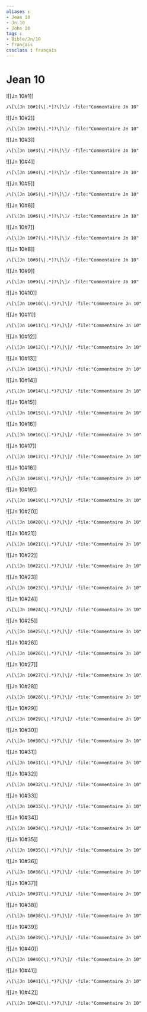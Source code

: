 ```yaml
---
aliases : 
- Jean 10
- Jn 10
- John 10
tags : 
- Bible/Jn/10
- français
cssclass : français
---
```


# Jean 10

![[Jn 10#1]]

```query
/\[\[Jn 10#1(\|.*)?\]\]/ -file:"Commentaire Jn 10"
```

![[Jn 10#2]]

```query
/\[\[Jn 10#2(\|.*)?\]\]/ -file:"Commentaire Jn 10"
```

![[Jn 10#3]]

```query
/\[\[Jn 10#3(\|.*)?\]\]/ -file:"Commentaire Jn 10"
```

![[Jn 10#4]]

```query
/\[\[Jn 10#4(\|.*)?\]\]/ -file:"Commentaire Jn 10"
```

![[Jn 10#5]]

```query
/\[\[Jn 10#5(\|.*)?\]\]/ -file:"Commentaire Jn 10"
```

![[Jn 10#6]]

```query
/\[\[Jn 10#6(\|.*)?\]\]/ -file:"Commentaire Jn 10"
```

![[Jn 10#7]]

```query
/\[\[Jn 10#7(\|.*)?\]\]/ -file:"Commentaire Jn 10"
```

![[Jn 10#8]]

```query
/\[\[Jn 10#8(\|.*)?\]\]/ -file:"Commentaire Jn 10"
```

![[Jn 10#9]]

```query
/\[\[Jn 10#9(\|.*)?\]\]/ -file:"Commentaire Jn 10"
```

![[Jn 10#10]]

```query
/\[\[Jn 10#10(\|.*)?\]\]/ -file:"Commentaire Jn 10"
```

![[Jn 10#11]]

```query
/\[\[Jn 10#11(\|.*)?\]\]/ -file:"Commentaire Jn 10"
```

![[Jn 10#12]]

```query
/\[\[Jn 10#12(\|.*)?\]\]/ -file:"Commentaire Jn 10"
```

![[Jn 10#13]]

```query
/\[\[Jn 10#13(\|.*)?\]\]/ -file:"Commentaire Jn 10"
```

![[Jn 10#14]]

```query
/\[\[Jn 10#14(\|.*)?\]\]/ -file:"Commentaire Jn 10"
```

![[Jn 10#15]]

```query
/\[\[Jn 10#15(\|.*)?\]\]/ -file:"Commentaire Jn 10"
```

![[Jn 10#16]]

```query
/\[\[Jn 10#16(\|.*)?\]\]/ -file:"Commentaire Jn 10"
```

![[Jn 10#17]]

```query
/\[\[Jn 10#17(\|.*)?\]\]/ -file:"Commentaire Jn 10"
```

![[Jn 10#18]]

```query
/\[\[Jn 10#18(\|.*)?\]\]/ -file:"Commentaire Jn 10"
```

![[Jn 10#19]]

```query
/\[\[Jn 10#19(\|.*)?\]\]/ -file:"Commentaire Jn 10"
```

![[Jn 10#20]]

```query
/\[\[Jn 10#20(\|.*)?\]\]/ -file:"Commentaire Jn 10"
```

![[Jn 10#21]]

```query
/\[\[Jn 10#21(\|.*)?\]\]/ -file:"Commentaire Jn 10"
```

![[Jn 10#22]]

```query
/\[\[Jn 10#22(\|.*)?\]\]/ -file:"Commentaire Jn 10"
```

![[Jn 10#23]]

```query
/\[\[Jn 10#23(\|.*)?\]\]/ -file:"Commentaire Jn 10"
```

![[Jn 10#24]]

```query
/\[\[Jn 10#24(\|.*)?\]\]/ -file:"Commentaire Jn 10"
```

![[Jn 10#25]]

```query
/\[\[Jn 10#25(\|.*)?\]\]/ -file:"Commentaire Jn 10"
```

![[Jn 10#26]]

```query
/\[\[Jn 10#26(\|.*)?\]\]/ -file:"Commentaire Jn 10"
```

![[Jn 10#27]]

```query
/\[\[Jn 10#27(\|.*)?\]\]/ -file:"Commentaire Jn 10"
```

![[Jn 10#28]]

```query
/\[\[Jn 10#28(\|.*)?\]\]/ -file:"Commentaire Jn 10"
```

![[Jn 10#29]]

```query
/\[\[Jn 10#29(\|.*)?\]\]/ -file:"Commentaire Jn 10"
```

![[Jn 10#30]]

```query
/\[\[Jn 10#30(\|.*)?\]\]/ -file:"Commentaire Jn 10"
```

![[Jn 10#31]]

```query
/\[\[Jn 10#31(\|.*)?\]\]/ -file:"Commentaire Jn 10"
```

![[Jn 10#32]]

```query
/\[\[Jn 10#32(\|.*)?\]\]/ -file:"Commentaire Jn 10"
```

![[Jn 10#33]]

```query
/\[\[Jn 10#33(\|.*)?\]\]/ -file:"Commentaire Jn 10"
```

![[Jn 10#34]]

```query
/\[\[Jn 10#34(\|.*)?\]\]/ -file:"Commentaire Jn 10"
```

![[Jn 10#35]]

```query
/\[\[Jn 10#35(\|.*)?\]\]/ -file:"Commentaire Jn 10"
```

![[Jn 10#36]]

```query
/\[\[Jn 10#36(\|.*)?\]\]/ -file:"Commentaire Jn 10"
```

![[Jn 10#37]]

```query
/\[\[Jn 10#37(\|.*)?\]\]/ -file:"Commentaire Jn 10"
```

![[Jn 10#38]]

```query
/\[\[Jn 10#38(\|.*)?\]\]/ -file:"Commentaire Jn 10"
```

![[Jn 10#39]]

```query
/\[\[Jn 10#39(\|.*)?\]\]/ -file:"Commentaire Jn 10"
```

![[Jn 10#40]]

```query
/\[\[Jn 10#40(\|.*)?\]\]/ -file:"Commentaire Jn 10"
```

![[Jn 10#41]]

```query
/\[\[Jn 10#41(\|.*)?\]\]/ -file:"Commentaire Jn 10"
```

![[Jn 10#42]]

```query
/\[\[Jn 10#42(\|.*)?\]\]/ -file:"Commentaire Jn 10"
```

